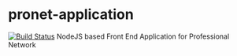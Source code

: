 # pronet-application
[![Build Status](https://magnum.travis-ci.com/mrugenmike/pronet-application.svg?token=LRbLYZrWwfpNiEC8vcxk&branch=master)](https://magnum.travis-ci.com/mrugenmike/pronet-application)
NodeJS based Front End Application for Professional Network
